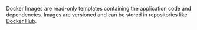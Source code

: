 Docker Images are read-only templates containing the application code and dependencies. Images are versioned and can be stored in repositories like [Docker Hub](https://hub.docker.com/).